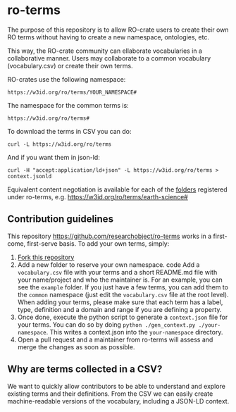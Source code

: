 # ro-terms
The purpose of this repository is to allow RO-crate users to create their own RO terms without having to create a new namespace, ontologies, etc.

This way, the RO-crate community can ellaborate vocabularies in a collaborative manner. Users may collaborate to a common vocabulary (vocabulary.csv) or create their own terms.

RO-crates use the following namespace: 

`https://w3id.org/ro/terms/YOUR_NAMESPACE#`

The namespace for the common terms is: 

`https://w3id.org/ro/terms#`

To download the terms in CSV you can do:

`curl -L https://w3id.org/ro/terms`

And if you want them in json-ld:

`curl -H "accept:application/ld+json" -L https://w3id.org/ro/terms > context.jsonld`

Equivalent content negotiation is available for each of the [folders](https://github.com/ResearchObject/ro-terms/tree/master) registered under ro-terms, e.g. <https://w3id.org/ro/terms/earth-science#>

## Contribution guidelines
This repository <https://github.com/researchobject/ro-terms> works in a first-come, first-serve basis. To add your own terms, simply:

1) [Fork this repository](https://github.com/ResearchObject/ro-terms/fork)
2) Add a new folder to reserve your own namespace. code Add a `vocabulary.csv` file with your terms and a short README.md file with your name/project and who the maintainer is. For an example, you can see the `example` folder. If you just have a few terms, you can add them to the `common` namespace (just edit the `vocabulary.csv` file at the root level). When adding your terms, please make sure that each term has a label, type, definition and a domain and range if you are defining a property. 
3) Once done, execute the python script to generate a `context.json` file for your terms. You can do so by doing `python ./gen_context.py ./your-namespace`.  This writes a context.json into the `your-namespace` directory.
4) Open a pull request and a maintainer from ro-terms will assess and merge the changes as soon as possible.

## Why are terms collected in a CSV?
We want to quickly allow contributors to be able to understand and explore existing terms and their definitions. From the CSV we can easily create machine-readable versions of the vocabulary, including a JSON-LD context.


